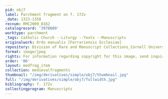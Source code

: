 ```yaml
---
pid: obj7
label: Parchment fragment on f. 172v
_date: 1323-1350
recnum: RMC2009_0162
catalogrecord: '3978609'
worktype: parchment
_tags: Catholic Church --Liturgy --Texts --Manuscripts
originalwork: Ordo manualis [Ferrariensis Ecclesiae]
repository: Division of Rare and Manuscript Collections_Cornell University Library
format: image/jpeg
rights: For information regarding copyright for this image, send inquiries to rarerepro@cornell.edu
order: '06'
layout: medfrag_item
collection: medievalfragments
thumbnail: "/img/derivatives/simple/obj7/thumbnail.jpg"
full: "/img/derivatives/simple/obj7/fullwidth.jpg"
bibliography: f. 172v
collectingprogram: Manuscripts
---
```

